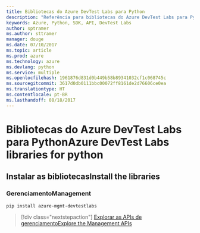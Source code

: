 ```yaml
---
title: Bibliotecas do Azure DevTest Labs para Python
description: "Referência para bibliotecas do Azure DevTest Labs para Python"
keywords: Azure, Python, SDK, API, DevTest Labs
author: sptramer
ms.author: sttramer
manager: douge
ms.date: 07/10/2017
ms.topic: article
ms.prod: azure
ms.technology: azure
ms.devlang: python
ms.service: multiple
ms.openlocfilehash: 1961876d831d0b449b58b89341032cf1c068745c
ms.sourcegitcommit: 3617d0db0111bbc00072ff8161de2d76606ce0ea
ms.translationtype: HT
ms.contentlocale: pt-BR
ms.lasthandoff: 08/18/2017
---
```

# <a name="azure-devtest-labs-libraries-for-python"></a><span data-ttu-id="07aed-104">Bibliotecas do Azure DevTest Labs para Python</span><span class="sxs-lookup"><span data-stu-id="07aed-104">Azure DevTest Labs libraries for python</span></span>

## <a name="install-the-libraries"></a><span data-ttu-id="07aed-105">Instalar as bibliotecas</span><span class="sxs-lookup"><span data-stu-id="07aed-105">Install the libraries</span></span>


### <a name="management"></a><span data-ttu-id="07aed-106">Gerenciamento</span><span class="sxs-lookup"><span data-stu-id="07aed-106">Management</span></span>

```bash
pip install azure-mgmt-devtestlabs
```
> [!div class="nextstepaction"]
> [<span data-ttu-id="07aed-107">Explorar as APIs de gerenciamento</span><span class="sxs-lookup"><span data-stu-id="07aed-107">Explore the Management APIs</span></span>](/python/api/overview/azure/devtestlabs/managementlibrary)
